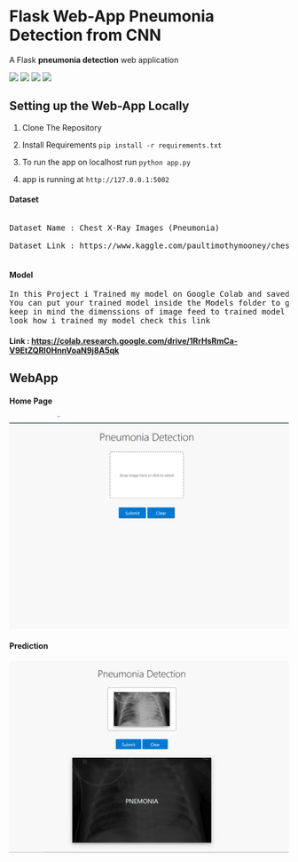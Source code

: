 # Flask Web-App Pneumonia Detection from CNN 
A Flask **pneumonia detection** web application 

[![](https://img.shields.io/badge/python-3.7%2C%203.5%2B-blue.svg)]()
[![](https://img.shields.io/badge/Flask-1.1.0-brightgreen.svg)]()
[![](https://img.shields.io/badge/Keras-2.3.1-red.svg)]()
[![](https://img.shields.io/badge/Tensorflow-1.15.0-important.svg)]()


## Setting up the Web-App Locally 

1. Clone The Repository 

2. Install Requirements  `pip install -r requirements.txt`

3. To run the app on localhost run `python app.py`

4. app is running at `http://127.0.0.1:5002`

#### Dataset
<pre>

Dataset Name : Chest X-Ray Images (Pneumonia)

Dataset Link : https://www.kaggle.com/paultimothymooney/chest-xray-pneumonia
           
</pre>

#### Model 
<pre>
In this Project i Trained my model on Google Colab and saved model in Models Folder.
You can put your trained model inside the Models folder to get better results just 
keep in mind the dimenssions of image feed to trained model if you want to take a 
look how i trained my model check this link 
</pre>
#### Link : <https://colab.research.google.com/drive/1RrHsRmCa-V9EtZQRI0HnnVoaN9j8A5qk>


## WebApp 
#### Home Page 
![Home Page ](static/pic1.jpg)

#### Prediction
![Home Page ](static/pic4.jpg)
